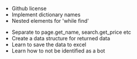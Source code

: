 + Github license
+ Implement dictionary names
+ Nested elements for 'while find'
* Separate to page.get_name, search.get_price etc
* Create a data structure for returned data
* Learn to save the data to excel
* Learn how to not be identified as a bot